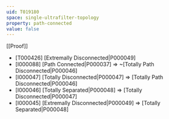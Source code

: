 ```yaml
---
uid: T019180
space: single-ultrafilter-topology
property: path-connected
value: false
---
```

[[Proof]]

* [T000426] [Extremally Disconnected|P000049]
* [I000088] [Path Connected|P000037] => ~[Totally Path Disconnected|P000046]
* [I000047] [Totally Disconnected|P000047] => [Totally Path Disconnected|P000046]
* [I000046] [Totally Separated|P000048] => [Totally Disconnected|P000047]
* [I000045] [Extremally Disconnected|P000049] => [Totally Separated|P000048]

